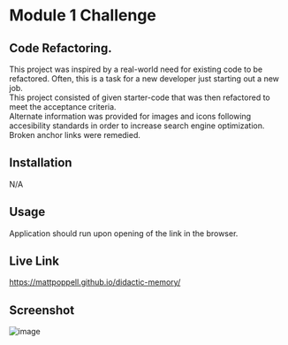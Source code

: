 # Module 1 Challenge
## Code Refactoring.

This project was inspired by a real-world need for existing code to be refactored. Often, this is a task for a new developer just starting out a new job.  
This project consisted of given starter-code that was then refactored to meet the acceptance criteria.  
Alternate information was provided for images and icons following accesibility standards in order to increase search engine optimization.  
Broken anchor links were remedied.  

## Installation
N/A

## Usage
Application should run upon opening of the link in the browser.  

## Live Link
https://mattpoppell.github.io/didactic-memory/

## Screenshot
![image](https://github.com/MattPoppell/didactic-memory/assets/142950050/9cf34e5a-5109-4506-a678-c779ab3c5a24)


